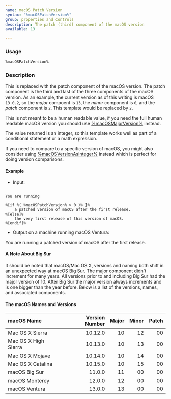 ```yaml
---
name: macOS Patch Version
syntax: "%macOSPatchVersion%"
group: properties and controls
description: The patch (third) component of the macOS version
available: 13

---
```




### Usage

```html
%macOSPatchVersion%
```


### Description

This is replaced with the patch component of the macOS version. The patch component is the third and last of the three
components of the macOS version. As an example, the current version as of this writing is macOS `13.0.2`, so the *major* compoent
is `13`, the *minor* component is `0`, and the *patch* component is `2`. This template would be replaced by `2`.

This is not meant to be a human readable value, if you need the full human readable macOS version you should use 
[%macOSMajorVersion%](/templates/macOSVersion/) instead.

The value returned is an integer, so this template works well as part of a conditional statement or a math expression.

If you need to compare to a specific version of macOS, you might also consider using
[%macOSVersionAsInteger%](/templates/macOSVersionAsInteger/) instead which is perfect for doing version comparisons.

#### Example

- Input:

```

You are running

%[if %( %macOSPatchVersion% > 0 )% ]% 
    a patched version of macOS after the first release.
%[else]%
    the very first release of this version of macOS.
%[endif]%

```

- Output on a machine running macOS Ventura: 

You are running a patched version of macOS after the first release.


#### A Note About Big Sur

It should be noted that macOS/Mac OS X, versions and naming both shift in an unexpected way at macOS Big Sur.
The major component didn't increment for many years. 
All versions prior to and including Big Sur had the major version of 10.
After Big Sur the major version always increments and is one bigger than the year before.
Below is a list of the versions, names, and associated components.

#### The macOS Names and Versions

| macOS Name           | Version Number | Major | Minor | Patch |
| :---                 |     ---:       |  ---: |  ---: |  ---: |
| Mac OS X Sierra      |  10.12.0       | 10    | 12    | 00    |
| Mac OS X High Sierra |  10.13.0       | 10    | 13    | 00    |
| Mac OS X Mojave      |  10.14.0       | 10    | 14    | 00    |
| Mac OS X Catalina    |  10.15.0       | 10    | 15    | 00    |
| macOS Big Sur        |  11.0.0        | 11    | 00    | 00    |
| macOS Monterey       |  12.0.0        | 12    | 00    | 00    |
| macOS Ventura        |  13.0.0        | 13    | 00    | 00    |

